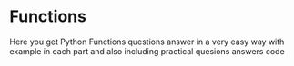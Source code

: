 # Functions
Here you get Python Functions questions answer in a very easy way with example in each part and also including practical quesions answers code
